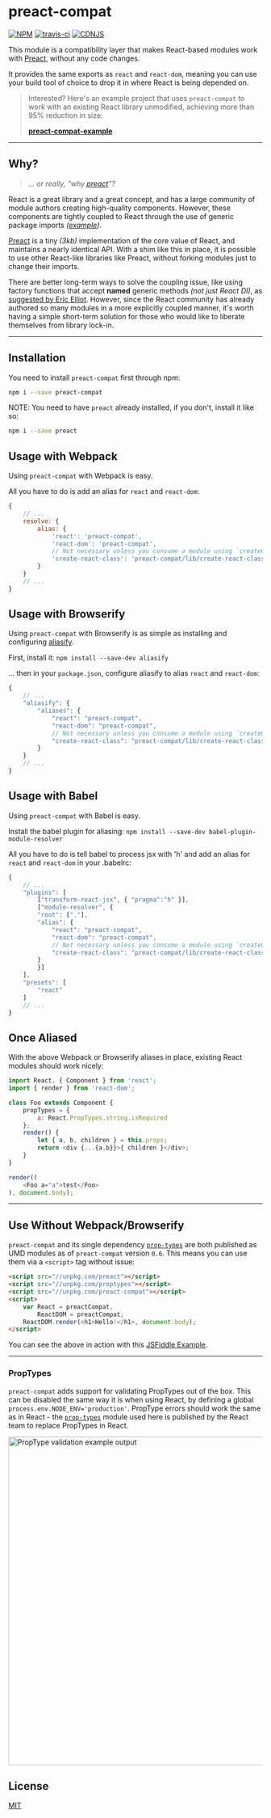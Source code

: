 # preact-compat

[![NPM](http://img.shields.io/npm/v/preact-compat.svg?style=flat)](https://www.npmjs.org/package/preact-compat)
[![travis-ci](https://travis-ci.org/developit/preact-compat.svg?branch=master)](https://travis-ci.org/developit/preact-compat)
[![CDNJS](https://img.shields.io/cdnjs/v/preact-compat.svg)](https://cdnjs.com/libraries/preact-compat)


This module is a compatibility layer that makes React-based modules work with [Preact], without any code changes.

It provides the same exports as `react` and `react-dom`, meaning you can use your build tool of choice to drop it in where React is being depended on.


> Interested? Here's an example project that uses `preact-compat` to work with an existing React library unmodified,
> achieving more than 95% reduction in size:
>
> **[preact-compat-example](https://github.com/developit/preact-compat-example)**


---


## Why?

> _... or really, "why [preact]"?_

React is a great library and a great concept, and has a large community of module authors creating high-quality components.
However, these components are tightly coupled to React through the use of generic package imports _([example][1])_.

[Preact] is a tiny _(3kb)_ implementation of the core value of React, and maintains a nearly identical API.
With a shim like this in place, it is possible to use other React-like libraries like Preact, without forking modules just to change their imports.

There are better long-term ways to solve the coupling issue, like using factory functions that accept **named** generic methods _(not just React DI)_,
as [suggested by Eric Elliot][2]. However, since the React community has already authored so many modules in a more explicitly coupled manner, it's worth
having a simple short-term solution for those who would like to liberate themselves from library lock-in.


---

## Installation
You need to install `preact-compat` first through npm:

```bash
npm i --save preact-compat
```

NOTE: You need to have `preact` already installed, if you don't, install it like so:

```bash
npm i --save preact
```

## Usage with Webpack

Using `preact-compat` with Webpack is easy.

All you have to do is add an alias for `react` and `react-dom`:

```js
{
    // ...
    resolve: {
        alias: {
            'react': 'preact-compat',
            'react-dom': 'preact-compat',
            // Not necessary unless you consume a module using `createClass`
            'create-react-class': 'preact-compat/lib/create-react-class'
        }
    }
    // ...
}
```


## Usage with Browserify

Using `preact-compat` with Browserify is as simple as installing and configuring [aliasify](http://npm.im/aliasify).

First, install it: `npm install --save-dev aliasify`

... then in your `package.json`, configure aliasify to alias `react` and `react-dom`:

```js
{
    // ...
    "aliasify": {
        "aliases": {
            "react": "preact-compat",
            "react-dom": "preact-compat",
            // Not necessary unless you consume a module using `createClass`
            "create-react-class": "preact-compat/lib/create-react-class"
        }
    }
    // ...
}
```

## Usage with Babel

Using `preact-compat` with Babel is easy.

Install the babel plugin for aliasing: `npm install --save-dev babel-plugin-module-resolver`

All you have to do is tell babel to process jsx with 'h' and add an alias for `react` and `react-dom` in your .babelrc:

```js
{
    // ...
    "plugins": [
        ["transform-react-jsx", { "pragma":"h" }],
        ["module-resolver", {
        "root": ["."],
        "alias": {
            "react": "preact-compat",
            "react-dom": "preact-compat",
            // Not necessary unless you consume a module using `createClass`
            "create-react-class": "preact-compat/lib/create-react-class"
        }
        }]
    ],
    "presets": [
        "react"
    ]
    // ...
}
```


## Once Aliased

With the above Webpack or Browserify aliases in place, existing React modules should work nicely:

```js
import React, { Component } from 'react';
import { render } from 'react-dom';

class Foo extends Component {
    propTypes = {
        a: React.PropTypes.string.isRequired
    };
    render() {
        let { a, b, children } = this.props;
        return <div {...{a,b}}>{ children }</div>;
    }
}

render((
    <Foo a="a">test</Foo>
), document.body);
```


---


## Use Without Webpack/Browserify

`preact-compat` and its single dependency [`prop-types`](https://github.com/reactjs/prop-types) are both published as UMD modules as of `preact-compat` version `0.6`. This means you can use them via a `<script>` tag without issue:

```html
<script src="//unpkg.com/preact"></script>
<script src="//unpkg.com/proptypes"></script>
<script src="//unpkg.com/preact-compat"></script>
<script>
    var React = preactCompat,
        ReactDOM = preactCompat;
    ReactDOM.render(<h1>Hello!</h1>, document.body);
</script>
```

You can see the above in action with this [JSFiddle Example](https://jsfiddle.net/developit/61cqu193/).


---


### PropTypes

`preact-compat` adds support for validating PropTypes out of the box. This can be disabled the same way it is when using React, by defining a global `process.env.NODE_ENV='production'`.  PropType errors should work the same as in React - the [`prop-types`](https://github.com/reactjs/prop-types) module used here is published by the React team to replace PropTypes in React.

<img src="http://i.imgur.com/tGT7Dvw.png" width="650" alt="PropType validation example output" />



## License

[MIT]


[preact]: https://github.com/developit/preact
[MIT]: http://choosealicense.com/licenses/mit
[1]: https://github.com/developit/preact-toolbox/blob/master/components/app/index.jsx#L1
[2]: https://gist.github.com/ericelliott/7e05747b891673eb704b
